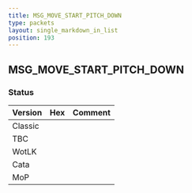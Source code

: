 ```yaml
---
title: MSG_MOVE_START_PITCH_DOWN
type: packets
layout: single_markdown_in_list
position: 193
---
```


## MSG_MOVE_START_PITCH_DOWN

### Status

Version    | Hex        | Comment
---------- | ---------- | ---------- 
Classic    |            |
TBC        |            |
WotLK      |            |
Cata       |            |
MoP        |            |